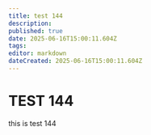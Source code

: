```yaml
---
title: test 144
description: 
published: true
date: 2025-06-16T15:00:11.604Z
tags: 
editor: markdown
dateCreated: 2025-06-16T15:00:11.604Z
---
```


# TEST 144
this is test 144
